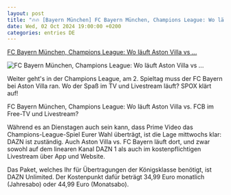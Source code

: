 ```yaml
---
layout: post
title: "🔥🔥 [Bayern München] FC Bayern München, Champions League: Wo läuft Aston Villa vs ..."
date: Wed, 02 Oct 2024 19:00:00 +0200
categories: entries DE
---
```

[FC Bayern München, Champions League: Wo läuft Aston Villa vs ...](https://www.spox.com/de/sport/fussball/championsleague/2409/Artikel/fc-bayern-muenchen-cl-wo-laeuft-aston-villa-vs-fcb-im-free-tv-und-livestream.html)

![FC Bayern München, Champions League: Wo läuft Aston Villa vs ...](https://www.spox.com/de/sport/fussball/championsleague/2409/Bilder/fcb-cl-villa-1280.jpg)

Weiter geht's in der Champions League, am 2. Spieltag muss der FC Bayern bei Aston Villa ran. Wo der Spaß im TV und Livestream läuft? SPOX klärt auf!

FC Bayern München, Champions League: Wo läuft Aston Villa vs. FCB im Free-TV und Livestream?

Während es an Dienstagen auch sein kann, dass Prime Video das Champions-League-Spiel Eurer Wahl überträgt, ist die Lage mittwochs klar: DAZN ist zuständig. Auch Aston Villa vs. FC Bayern läuft dort, und zwar sowohl auf dem linearen Kanal DAZN 1 als auch im kostenpflichtigen Livestream über App und Website.

Das Paket, welches Ihr für Übertragungen der Königsklasse benötigt, ist DAZN Unlimited. Der Kostenpunkt dafür beträgt 34,99 Euro monatlich (Jahresabo) oder 44,99 Euro (Monatsabo).

